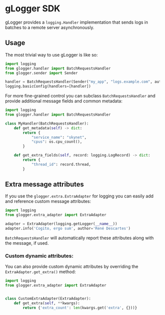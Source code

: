 # gLogger SDK

gLogger provides a `logging.Handler` implementation that sends logs in batches to a remote server
asynchronously.

## Usage

The most trivial way to use gLogger is like so:

```python
import logging
from glogger.handler import BatchRequestsHandler
from glogger.sender import Sender

handler = BatchRequestsHandler(Sender("my_app", "logs.example.com", auth_token=AUTH_TOKEN))
logging.basicConfig(handlers=[handler])
```

For more fine-grained control you can subclass `BatchRequestsHandler` and provide additional
message fields and common metadata:

```python
import logging
from glogger.handler import BatchRequestsHandler

class MyHandler(BatchRequestsHandler):
    def get_metadata(self) -> dict:
        return {
            "service_name": "skynet",
            "cpus": os.cpu_count(),
        }

    def get_extra_fields(self, record: logging.LogRecord) -> dict:
        return {
            "thread_id": record.thread,
        }
```

## Extra message attributes

If you use the `glogger.extra.ExtraAdapter` for logging you can easily add and reference custom
message attributes:

```python
import logging
from glogger.extra_adapter import ExtraAdapter

adapter = ExtraAdapter(logging.getLogger(__name__))
adapter.info('Cogito, ergo sum', author='René Descartes')
```

`BatchRequestsHandler` will automatically report these attributes along with the message, if used.

### Custom dynamic attributes:

You can also provide custom dynamic attributes by overriding the `ExtraAdapter.get_extra()` method:

```python
import logging
from glogger.extra_adapter import ExtraAdapter


class CustomExtraAdapter(ExtraAdapter):
    def get_extra(self, **kwargs):
        return {'extra_count': len(kwargs.get('extra', {}))}
```
